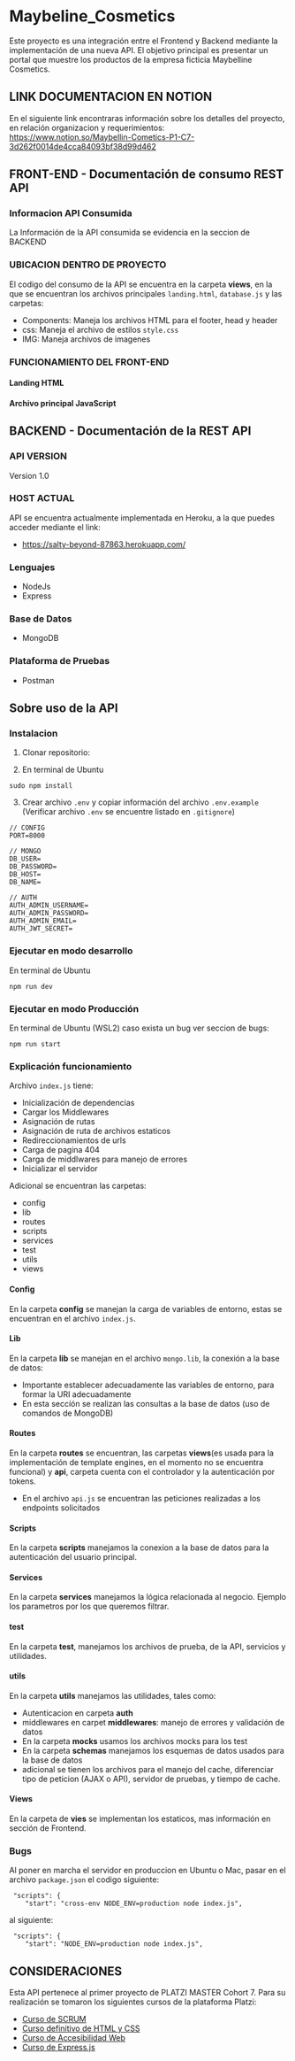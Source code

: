 # Maybeline_Cosmetics
Este proyecto es una integración entre el Frontend y Backend mediante la implementación de una nueva API. 
El objetivo principal es presentar un portal que muestre los productos de la empresa ficticia Maybelline Cosmetics.

## LINK DOCUMENTACION EN NOTION

En el siguiente link encontraras información sobre los detalles del proyecto, en relación organizacion y requerimientos:
https://www.notion.so/Maybellin-Cometics-P1-C7-3d262f0014de4cca84093bf38d99d462

## FRONT-END - Documentación de consumo REST API

### Informacion API Consumida

La Información de la API consumida se evidencia en la seccion de BACKEND

### UBICACION DENTRO DE PROYECTO

El codigo del consumo de la API se encuentra en la carpeta **views**, en la que se encuentran los archivos principales `landing.html`, `database.js` y las carpetas:
* Components: Maneja los archivos HTML para el footer, head y header
* css: Maneja el archivo de estilos `style.css`
* IMG: Maneja archivos de imagenes

### FUNCIONAMIENTO DEL FRONT-END

#### Landing HTML


#### Archivo principal JavaScript


## BACKEND - Documentación de la REST API

### API VERSION

Version 1.0

### HOST ACTUAL

API se encuentra actualmente implementada en Heroku, a la que puedes acceder mediante el link:
* https://salty-beyond-87863.herokuapp.com/

### Lenguajes

* NodeJs
* Express

### Base de Datos

* MongoDB

### Plataforma de Pruebas

* Postman

## Sobre uso de la API

### Instalacion

1. Clonar repositorio:

2. En terminal de Ubuntu 

```
sudo npm install
```

3. Crear archivo `.env` y copiar información del archivo `.env.example` (Verificar archivo `.env` se encuentre listado en `.gitignore`)

```
// CONFIG
PORT=8000

// MONGO
DB_USER=
DB_PASSWORD=
DB_HOST=
DB_NAME=

// AUTH
AUTH_ADMIN_USERNAME=
AUTH_ADMIN_PASSWORD=
AUTH_ADMIN_EMAIL=
AUTH_JWT_SECRET=
```
### Ejecutar en modo desarrollo

En terminal de Ubuntu 

```
npm run dev
```

### Ejecutar en modo Producción

En terminal de Ubuntu (WSL2) caso exista un bug ver seccion de bugs:

```
npm run start 
```

### Explicación funcionamiento

Archivo `index.js` tiene:

* Inicialización de dependencias
* Cargar los Middlewares
* Asignación de rutas
* Asignación de ruta de archivos estaticos
* Redireccionamientos de urls
* Carga de pagina 404
* Carga de middlwares para manejo de errores
* Inicializar el servidor

Adicional se encuentran las carpetas:

* config
* lib
* routes
* scripts
* services
* test
* utils
* views

#### Config

En la carpeta **config** se manejan la carga de variables de entorno, estas se encuentran en el archivo `index.js`.

#### Lib

En la carpeta **lib** se manejan en el archivo `mongo.lib`, la conexión a la base de datos:
* Importante establecer adecuadamente las variables de entorno, para formar la URI adecuadamente
* En esta seccíón se realizan las consultas a la base de datos (uso de comandos de MongoDB)

#### Routes

En la carpeta **routes** se encuentran, las carpetas **views**(es usada para la implementación de template engines, en el momento no se encuentra funcional) y
 **api**, carpeta cuenta con el controlador y la autenticación por tokens.

* En el archivo `api.js` se encuentran las peticiones realizadas a los endpoints solicitados
 
#### Scripts

En la carpeta **scripts** manejamos la conexion a la base de datos para la autenticación del usuario principal.

#### Services

En la carpeta **services** manejamos la lógica relacionada al negocio. Ejemplo los parametros por los que queremos filtrar.

#### test

En la carpeta **test**, manejamos los archivos de prueba, de la API, servicios y utilidades.

#### utils

En la carpeta **utils** manejamos las utilidades, tales como:

* Autenticacion en carpeta **auth**
* middlewares en carpet **middlewares**: manejo de errores y validación de datos
* En la carpeta **mocks** usamos los archivos mocks para los test
* En la carpeta **schemas** manejamos los esquemas de datos usados para la base de datos
* adicional se tienen los archivos para el manejo del cache, diferenciar tipo de peticion (AJAX o API), servidor de pruebas, y tiempo de cache.

#### Views

En la carpeta de **vies** se implementan los estaticos, mas información en sección de Frontend.
### Bugs

Al poner en marcha el servidor en produccion en Ubuntu o Mac, pasar en el archivo `package.json` el codigo siguiente:

```
 "scripts": {
    "start": "cross-env NODE_ENV=production node index.js",
```
al siguiente:

```
 "scripts": {
    "start": "NODE_ENV=production node index.js",
```

## CONSIDERACIONES

Esta API pertenece al primer proyecto de PLATZI MASTER Cohort 7. 
Para su realización se tomaron los siguientes cursos de la plataforma Platzi:

* [Curso de SCRUM](https://platzi.com/clases/scrum/)
* [Curso definitivo de HTML y CSS](https://platzi.com/cursos/html-css/)
* [Curso de Accesibilidad Web](https://platzi.com/cursos/accesibilidad-web/)
* [Curso de Express.js](https://platzi.com/cursos/express-js/)
